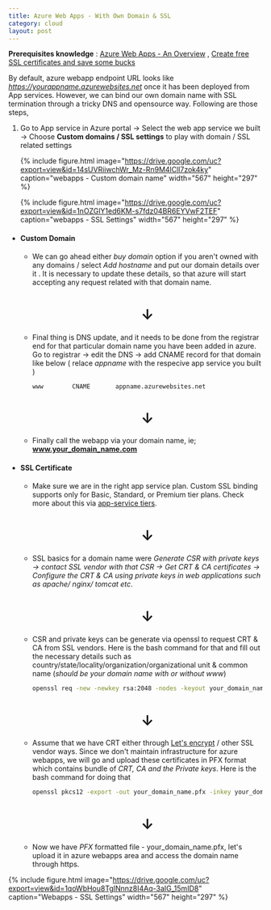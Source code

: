 ```yaml
---
title: Azure Web Apps - With Own Domain & SSL
category: cloud
layout: post
---
```


**Prerequisites knowledge** : [Azure Web Apps - An Overview](https://www.beadevops.com/cloud/2018/06/20/azure-webapps/) , [Create free SSL certificates and save some bucks](https://letsencrypt.org/getting-started/)

By default, azure webapp endpoint URL looks like *https://yourappname.azurewebsites.net* once it has been deployed from App services. However, we can bind our own domain name with SSL termination through a tricky DNS and opensource way. Following are those steps,

<!-- more -->

1) Go to App service in Azure portal -> Select the web app service we built -> Choose **Custom domains / SSL settings** to play with domain / SSL related settings

   {% include figure.html image="https://drive.google.com/uc?export=view&id=14sUVRiiwchWr_Mz-Rn9M4lCll7zok4ky" caption="webapps - Custom domain name" width="567" height="297" %}

   {% include figure.html image="https://drive.google.com/uc?export=view&id=1nOZGlY1ed6KM-s7fdz04BR6EYVwF2TEF" caption="webapps - SSL Settings" width="567" height="297" %}  


- #### Custom Domain
    - We can go ahead either *buy domain* option if you aren't owned with any domains / select *Add hostname* and put our domain details over it . It is necessary to update these details, so that azure will start accepting any request related with that domain name.
        <center><h1>&darr;</h1></center>    
    - Final thing is DNS update, and it needs to be done from the registrar end for that particular domain name you have been added in azure. Go to registrar -> edit the DNS -> add CNAME record for that domain like below ( relace *appname* with the respecive app service you built )

        ```text
        www        CNAME       appname.azurewebsites.net
        ```
        <center><h1>&darr;</h1></center>
    - Finally call the webapp via your domain name, ie; **www.your_domain_name.com**

- #### SSL Certificate
    - Make sure we are in the right app service plan. Custom SSL binding supports only for Basic, Standard, or Premium tier plans. Check more about this via [app-service tiers](https://azure.microsoft.com/en-us/pricing/details/app-service/windows/).
        <center><h1>&darr;</h1></center>
    - SSL basics for a domain name were *Generate CSR with private keys -> contact SSL vendor with that CSR -> Get CRT & CA certificates -> Configure the CRT & CA using private keys in web applications such as apache/ nginx/ tomcat etc*.
        <center><h1>&darr;</h1></center>
    - CSR and private keys can be generate via openssl to request CRT & CA from SSL vendors. Here is the bash command for that and fill out the necessary details such as country/state/locality/organization/organizational unit & common name (*should be your domain name with or without www*)
        ```bash
        openssl req -new -newkey rsa:2048 -nodes -keyout your_domain_name.key -out your_domain_name.csr
        ```
        <center><h1>&darr;</h1></center>
    - Assume that we have CRT either through [Let's encrypt](https://letsencrypt.org/getting-started/) / other SSL vendor ways. Since we don't maintain infrastructure for azure webapps, we will go and upload these certificates in PFX format which contains bundle of *CRT, CA and the Private keys*. Here is the bash command for doing that
        ```bash
        openssl pkcs12 -export -out your_domain_name.pfx -inkey your_domain_name.key -in your_domain_name.crt -certfile CA_your_domain_name.crt
        ```
        <center><h1>&darr;</h1></center>
    - Now we have *PFX* formatted file - your_domain_name.pfx, let's upload it in azure webapps area and access the domain name through https.

{% include figure.html image="https://drive.google.com/uc?export=view&id=1qoWbHou8TgINnnz8I4Aq-3aIG_15mID8" caption="Webapps - SSL Settings" width="567" height="297" %}